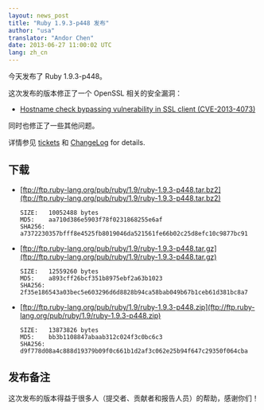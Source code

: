 ```yaml
---
layout: news_post
title: "Ruby 1.9.3-p448 发布"
author: "usa"
translator: "Andor Chen"
date: 2013-06-27 11:00:02 UTC
lang: zh_cn
---
```


今天发布了 Ruby 1.9.3-p448。

这次发布的版本修正了一个 OpenSSL 相关的安全漏洞：

 * [Hostname check bypassing vulnerability in SSL client
   (CVE-2013-4073)](/en/news/2013/06/27/hostname-check-bypassing-vulnerability-in-openssl-client-cve-2013-4073/)

同时也修正了一些其他问题。

详情参见 [tickets](https://bugs.ruby-lang.org/projects/ruby-193/issues?set_filter=1&amp;status_id=5) 和 [ChangeLog](http://svn.ruby-lang.org/repos/ruby/tags/v1_9_3_448/ChangeLog) for details.

## 下载

* [ftp://ftp.ruby-lang.org/pub/ruby/1.9/ruby-1.9.3-p448.tar.bz2](ftp://ftp.ruby-lang.org/pub/ruby/1.9/ruby-1.9.3-p448.tar.bz2)

      SIZE:   10052488 bytes
      MD5:    aa710d386e5903f78f0231868255e6af
      SHA256: a7372230357bfff8e4525fb8019046da521561fe66b02c25d8efc10c9877bc91

* [ftp://ftp.ruby-lang.org/pub/ruby/1.9/ruby-1.9.3-p448.tar.gz](ftp://ftp.ruby-lang.org/pub/ruby/1.9/ruby-1.9.3-p448.tar.gz)

      SIZE:   12559260 bytes
      MD5:    a893cff26bcf351b8975ebf2a63b1023
      SHA256: 2f35e186543a03bec5e603296d6d8828b94ca58bab049b67b1ceb61d381bc8a7

* [ftp://ftp.ruby-lang.org/pub/ruby/1.9/ruby-1.9.3-p448.zip](ftp://ftp.ruby-lang.org/pub/ruby/1.9/ruby-1.9.3-p448.zip)

      SIZE:   13873826 bytes
      MD5:    bb3b1108847abaab312c024f3c0bc6c3
      SHA256: d9f778d08a4c888d19379b09f0c661b1d2af3c062e25b94f647c29350f064cba

## 发布备注

这次发布的版本得益于很多人（提交者、贡献者和报告人员）的帮助，感谢你们！
